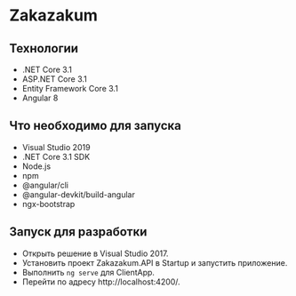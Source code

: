 # Zakazakum

## Технологии
* .NET Core 3.1
* ASP.NET Core 3.1
* Entity Framework Core 3.1
* Angular 8

## Что необходимо для запуска
* Visual Studio 2019
* .NET Core 3.1 SDK
* Node.js
* npm
* @angular/cli
* @angular-devkit/build-angular
* ngx-bootstrap

## Запуск для разработки
* Открыть решение в Visual Studio 2017. 
* Установить проект Zakazakum.API в Startup и запустить приложение.
* Выполнить `ng serve` для ClientApp. 
* Перейти по адресу http://localhost:4200/.
